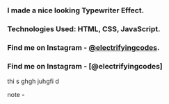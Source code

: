 ### I made a nice looking Typewriter Effect.

### Technologies Used: HTML, CSS, JavaScript.

### Find me on Instagram - [@electrifyingcodes][Instagram].
### Find me on Instagram - [@electrifyingcodes]
 
thi s ghgh juhgfi d 

[Instagram]: https://www.instagram.com/electrifyingcodes 
note - 